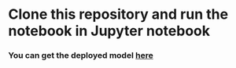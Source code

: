 # Clone this repository and run the notebook in Jupyter notebook
### You can get the deployed model [here](https://used-car-prediction-ml-model.herokuapp.com)
